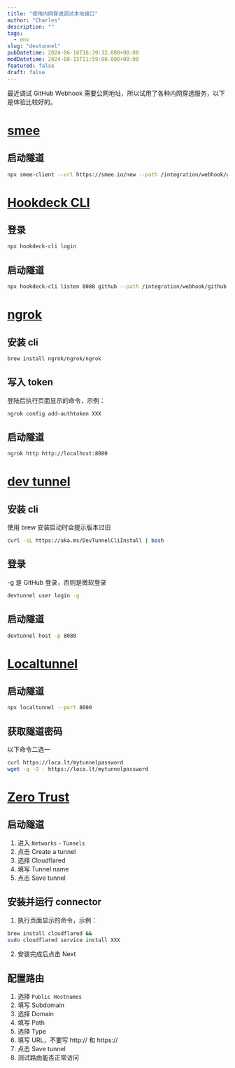 ```yaml
---
title: "使用内网穿透调试本地接口"
author: "Charles"
description: ""
tags:
  - env
slug: "devtunnel"
pubDatetime: 2024-06-16T16:39:32.000+08:00
modDatetime: 2024-08-15T11:59:00.000+08:00
featured: false
draft: false
---
```


最近调试 GitHub Webhook 需要公网地址，所以试用了各种内网穿透服务，以下是体验比较好的。

# [smee](https://smee.io)

## 启动隧道
```bash
npx smee-client --url https://smee.io/new --path /integration/webhook/github --port 8080
```

# [Hookdeck CLI](https://github.com/hookdeck/hookdeck-cli)

## 登录
```bash
npx hookdeck-cli login
```

## 启动隧道
```bash
npx hookdeck-cli listen 8080 github --path /integration/webhook/github
```

# [ngrok](https://dashboard.ngrok.com/)

## 安装 cli
```bash
brew install ngrok/ngrok/ngrok
```

## 写入 token
登陆后执行页面显示的命令，示例：
```bash
ngrok config add-authtoken XXX
```

## 启动隧道
```bash
ngrok http http://localhost:8080
```

# [dev tunnel](https://learn.microsoft.com/en-us/azure/developer/dev-tunnels/get-started?tabs=macos#install)

## 安装 cli
使用 brew 安装启动时会提示版本过旧
```bash
curl -sL https://aka.ms/DevTunnelCliInstall | bash
```

## 登录
-g 是 GitHub 登录，否则是微软登录
```bash
devtunnel user login -g
```

## 启动隧道
```bash
devtunnel host -p 8080
```

# [Localtunnel](https://theboroer.github.io/localtunnel-www/)

## 启动隧道
```bash
npx localtunnel --port 8000
```

## 获取隧道密码
以下命令二选一
```bash
curl https://loca.lt/mytunnelpassword
wget -q -O - https://loca.lt/mytunnelpassword
```

# [Zero Trust](https://one.dash.cloudflare.com/)

## 启动隧道
1. 进入 `Networks` - `Tunnels`
2. 点击 Create a tunnel
2. 选择 Cloudflared
3. 填写 Tunnel name
4. 点击 Save tunnel

## 安装并运行 connector
1. 执行页面显示的命令，示例：
```bash
brew install cloudflared && 
sudo cloudflared service install XXX
```
2. 安装完成后点击 Next

## 配置路由
1. 选择 `Public Hostnames`
2. 填写 Subdomain
3. 选择 Domain
4. 填写 Path
5. 选择 Type
6. 填写 URL，不要写 http:// 和 https://
3. 点击 Save tunnel
4. 测试路由能否正常访问